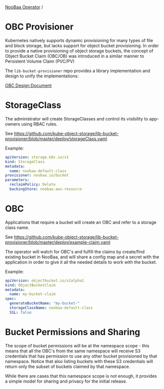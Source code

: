 [NooBaa Operator](../README.md) /
# OBC Provisioner

Kubernetes natively supports dynamic provisioning for many types of file and block storage, but lacks support for object bucket provisioning.
In order to provide a native provisioning of object storage buckets, the concept of Object Bucket Claim (OBC/OB) was introduced in a similar manner to Persistent Volume Claim (PVC/PV)

The `lib-bucket-provisioner` repo provides a library implementation and design to unify the implementations:

[OBC Design Document](https://github.com/kube-object-storage/lib-bucket-provisioner/blob/master/doc/design/object-bucket-lib.md)


# StorageClass

The administrator will create StorageClasses and control its visibility to app-owners using RBAC rules.

See https://github.com/kube-object-storage/lib-bucket-provisioner/blob/master/deploy/storageClass.yaml 

Example:

```yaml
apiVersion: storage.k8s.io/v1
kind: StorageClass
metadata:
  name: noobaa-default-class
provisioner: noobaa.io/bucket
parameters:
  reclaimPolicy: Delete
  backingStore: noobaa-aws-resource
```

# OBC

Applications that require a bucket will create an OBC and refer to a storage class name.

See https://github.com/kube-object-storage/lib-bucket-provisioner/blob/master/deploy/example-claim.yaml 

The operator will watch for OBC's and fulfill the claims by create/find existing bucket in NooBaa, and will share a config map and a secret with the application in order to give it all the needed details to work with the bucket.

Example:

```yaml
apiVersion: objectbucket.io/v1alpha1
kind: ObjectBucketClaim
metadata:
  name: my-bucket-claim
spec:
  generateBucketName: "my-bucket-"
  storageClassName: noobaa-default-class
  SSL: false
```

# Bucket Permissions and Sharing

The scope of bucket permissions will be at the namespace scope - this means that all the OBC's from the same namespace will receive S3 credentials that has permission to use any other bucket provisioned by that namespace. Notice that also listing buckets with these S3 credentials will return only the subset of buckets claimed by that namespace.

While there are cases that this namespace scope is not enough, it provides a simple model for sharing and privacy for the initial release.
